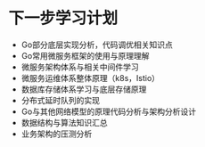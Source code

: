 下一步学习计划
==

- Go部分底层实现分析，代码调优相关知识点
- Go常用微服务框架的使用与原理理解
- 微服务架构体系与相关中间件学习
- 微服务运维体系整体原理（k8s，Istio）
- 数据库存储体系学习与底层存储原理
- 分布式延时队列的实现
- Go与其他网络模型的原理代码分析与架构分析设计
- 数据结构与算法知识汇总
- 业务架构的压测分析